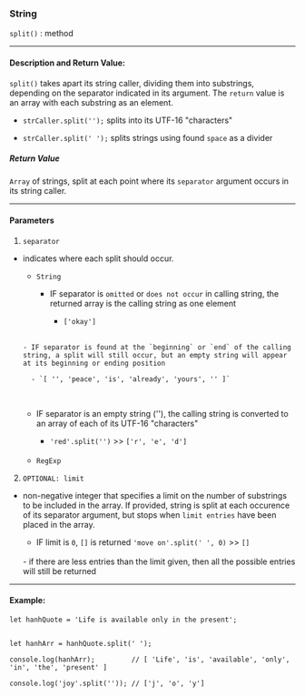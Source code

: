 ### String 

`split()` : method

___

#### Description and Return Value:

`split()` takes apart its string caller, dividing them into substrings, depending on the separator indicated in its argument. The `return` value is an array with each substring as an element.

- `strCaller.split('');`  splits into its UTF-16 "characters" 

- `strCaller.split(' ');` splits strings using found `space` as a divider 

##### Return Value

`Array` of strings, split at each point where its `separator` argument occurs in its string caller.
___

#### Parameters

1. `separator`
- indicates where each split should occur.

    - `String`
      - IF separator is `omitted` or `does not occur` in calling string, the returned array is the calling string as one element

        - `['okay']`

    <br>

      - IF separator is found at the `beginning` or `end` of the calling string, a split will still occur, but an empty string will appear at its beginning or ending position

        - `[ '', 'peace', 'is', 'already', 'yours', '' ]`

    <br>

     - IF separator is an empty string (''), the calling string is converted to an array of each of its UTF-16 "characters"
    
        - `'red'.split('')` >> `['r', 'e', 'd']`

    <br>

    - `RegExp`



2. `OPTIONAL: limit`
- non-negative integer that specifies a limit on the number of substrings to be included in the array. If provided, string is split at each occurence of its separator argument, but stops when `limit entries` have been placed in the array.

    - IF limit is `0`, `[]` is returned
    `'move on'.split(' ', 0)` >> `[]`
    <br>
    - if there are less entries than the limit given, then all the possible entries will still be returned

___

#### Example:

```
let hanhQuote = 'Life is available only in the present';


let hanhArr = hanhQuote.split(' ');

console.log(hanhArr);         // [ 'Life', 'is', 'available', 'only', 'in', 'the', 'present' ]

console.log('joy'.split('')); // ['j', 'o', 'y']
```


